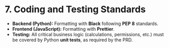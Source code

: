 # 7. Coding and Testing Standards
* **Backend (Python):** Formatting with **Black** following **PEP 8** standards.
* **Frontend (JavaScript):** Formatting with **Prettier**.
* **Testing:** All critical business logic (calculations, permissions, etc.) must be covered by Python **unit tests**, as required by the PRD.
